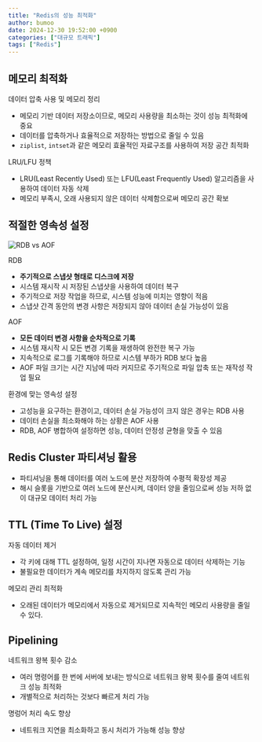 ```yaml
---
title: "Redis의 성능 최적화"
author: bumoo
date: 2024-12-30 19:52:00 +0900
categories: ["대규모 트래픽"]
tags: ["Redis"]
---
```



## 메모리 최적화

데이터 압축 사용 및 메모리 정리
- 메모리 기반 데이터 저장소이므로, 메모리 사용량을 최소하는 것이 성능 최적화에 중요
- 데이터를 압축하거나 효율적으로 저장하는 방법으로 줄일 수 있음
- `ziplist`, `intset`과 같은 메모리 효율적인 자료구조를 사용하여 저장 공간 최적화

LRU/LFU 정책
- LRU(Least Recently Used) 또는 LFU(Least Frequently Used) 알고리즘을 사용하여 데이터 자동 삭제
- 메모리 부족시, 오래 사용되지 않은 데이터 삭제함으로써 메모리 공간 확보

## 적절한 영속성 설정
![RDB vs AOF](https://github.com/user-attachments/assets/4a7cfa86-09f3-4a63-a20f-55e82fd8c269)

RDB
- **주기적으로 스냅샷 형태로 디스크에 저장**
- 시스템 재시작 시 저장된 스냅샷을 사용하여 데이터 복구
- 주기적으로 저장 작업을 하므로, 시스템 성능에 미치는 영향이 적음
- 스냅샷 간격 동안의 변경 사항은 저장되지 않아 데이터 손실 가능성이 있음

AOF
- **모든 데이터 변경 사항을 순차적으로 기록**
- 시스템 재시작 시 모든 변경 기록을 재생하여 완전한 복구 가능
- 지속적으로 로그를 기록해야 하므로 시스템 부하가 RDB 보다 높음
- AOF 파일 크기는 시간 지남에 따라 커지므로 주기적으로 파일 압축 또는 재작성 작업 필요

환경에 맞는 영속성 설정
- 고성능을 요구하는 환경이고, 데이터 손실 가능성이 크지 않은 경우는 RDB 사용
- 데이터 손실을 최소화해야 하는 상황은 AOF 사용
- RDB, AOF 병합하여 설정하면 성능, 데이터 안정성 균형을 맞출 수 있음

## Redis Cluster 파티셔닝 활용 
- 파티셔닝을 통해 데이터를 여러 노드에 분산 저장하여 수평적 확장성 제공
- 해시 슬롯을 기반으로 여러 노드에 분산시켜, 데이터 양을 줄임으로써 성능 저하 없이 대규모 데이터 처리 가능

## TTL (Time To Live) 설정
자동 데이터 제거
- 각 키에 대해 TTL 설정하여, 일정 시간이 지나면 자동으로 데이터 삭제하는 기능
- 불필요한 데이터가 계속 메모리를 차지하지 않도록 관리 가능

메모리 관리 최적화
- 오래된 데이터가 메모리에서 자동으로 제거되므로 지속적인 메모리 사용량을 줄일 수 있다.

## Pipelining
네트워크 왕복 횟수 감소
- 여러 명령어를 한 번에 서버에 보내는 방식으로 네트워크 왕복 횟수를 줄여 네트워크 성능 최적화
- 개별적으로 처리하는 것보다 빠르게 처리 가능

명렁어 처리 속도 향상
- 네트워크 지연을 최소화하고 동시 처리가 가능해 성능 향상
